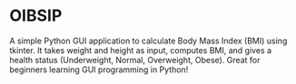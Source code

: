 # OIBSIP
A simple Python GUI application to calculate Body Mass Index (BMI) using tkinter. It takes weight and height as input, computes BMI, and gives a health status (Underweight, Normal, Overweight, Obese). Great for beginners learning GUI programming in Python!
